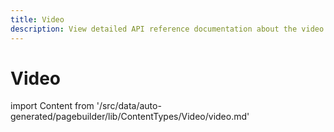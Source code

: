 ```yaml
---
title: Video
description: View detailed API reference documentation about the video content type of the Page Builder component for PWA Studio storefront projects.
---
```


# Video

<!--
The reference doc content is generated automatically from the source code.
To update this section, update the doc blocks in the source code
-->

import Content from '/src/data/auto-generated/pagebuilder/lib/ContentTypes/Video/video.md'

<Content />
